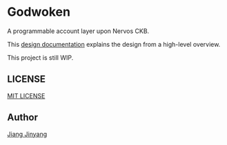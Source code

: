 # Godwoken

A programmable account layer upon Nervos CKB.

This [design documentation](https://github.com/jjyr/godwoken/blob/master/docs/design.md) explains the design from a high-level overview.

This project is still WIP.

## LICENSE

[MIT LICENSE](https://github.com/jjyr/godwoken/blob/master/LICENSE.txt)

## Author

[Jiang Jinyang](https://justjjy.com)
